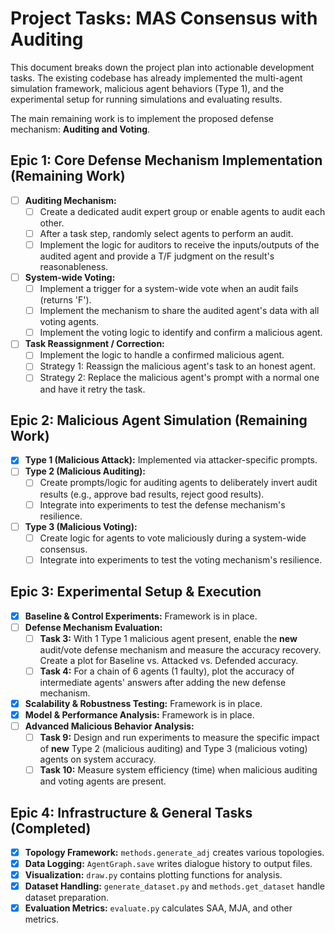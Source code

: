 # Project Tasks: MAS Consensus with Auditing

This document breaks down the project plan into actionable development tasks. The existing codebase has already implemented the multi-agent simulation framework, malicious agent behaviors (Type 1), and the experimental setup for running simulations and evaluating results.

The main remaining work is to implement the proposed defense mechanism: **Auditing and Voting**.

## Epic 1: Core Defense Mechanism Implementation (Remaining Work)

- [ ] **Auditing Mechanism:**
    - [ ] Create a dedicated audit expert group or enable agents to audit each other.
    - [ ] After a task step, randomly select agents to perform an audit.
    - [ ] Implement the logic for auditors to receive the inputs/outputs of the audited agent and provide a T/F judgment on the result's reasonableness.
- [ ] **System-wide Voting:**
    - [ ] Implement a trigger for a system-wide vote when an audit fails (returns 'F').
    - [ ] Implement the mechanism to share the audited agent's data with all voting agents.
    - [ ] Implement the voting logic to identify and confirm a malicious agent.
- [ ] **Task Reassignment / Correction:**
    - [ ] Implement the logic to handle a confirmed malicious agent.
    - [ ] Strategy 1: Reassign the malicious agent's task to an honest agent.
    - [ ] Strategy 2: Replace the malicious agent's prompt with a normal one and have it retry the task.

## Epic 2: Malicious Agent Simulation (Remaining Work)

- [x] **Type 1 (Malicious Attack):** Implemented via attacker-specific prompts.
- [ ] **Type 2 (Malicious Auditing):**
    - [ ] Create prompts/logic for auditing agents to deliberately invert audit results (e.g., approve bad results, reject good results).
    - [ ] Integrate into experiments to test the defense mechanism's resilience.
- [ ] **Type 3 (Malicious Voting):**
    - [ ] Create logic for agents to vote maliciously during a system-wide consensus.
    - [ ] Integrate into experiments to test the voting mechanism's resilience.

## Epic 3: Experimental Setup & Execution

- [x] **Baseline & Control Experiments:** Framework is in place.
- [ ] **Defense Mechanism Evaluation:**
    - [ ] **Task 3:** With 1 Type 1 malicious agent present, enable the **new** audit/vote defense mechanism and measure the accuracy recovery. Create a plot for Baseline vs. Attacked vs. Defended accuracy.
    - [ ] **Task 4:** For a chain of 6 agents (1 faulty), plot the accuracy of intermediate agents' answers after adding the new defense mechanism.
- [x] **Scalability & Robustness Testing:** Framework is in place.
- [x] **Model & Performance Analysis:** Framework is in place.
- [ ] **Advanced Malicious Behavior Analysis:**
    - [ ] **Task 9:** Design and run experiments to measure the specific impact of **new** Type 2 (malicious auditing) and Type 3 (malicious voting) agents on system accuracy.
    - [ ] **Task 10:** Measure system efficiency (time) when malicious auditing and voting agents are present.

## Epic 4: Infrastructure & General Tasks (Completed)

- [x] **Topology Framework:** `methods.generate_adj` creates various topologies.
- [x] **Data Logging:** `AgentGraph.save` writes dialogue history to output files.
- [x] **Visualization:** `draw.py` contains plotting functions for analysis.
- [x] **Dataset Handling:** `generate_dataset.py` and `methods.get_dataset` handle dataset preparation.
- [x] **Evaluation Metrics:** `evaluate.py` calculates SAA, MJA, and other metrics.
